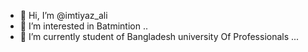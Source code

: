 - 👋 Hi, I’m @imtiyaz_ali
- 👀 I’m interested in Batmintion ..
- 🌱 I’m currently student of Bangladesh university Of Professionals ...
